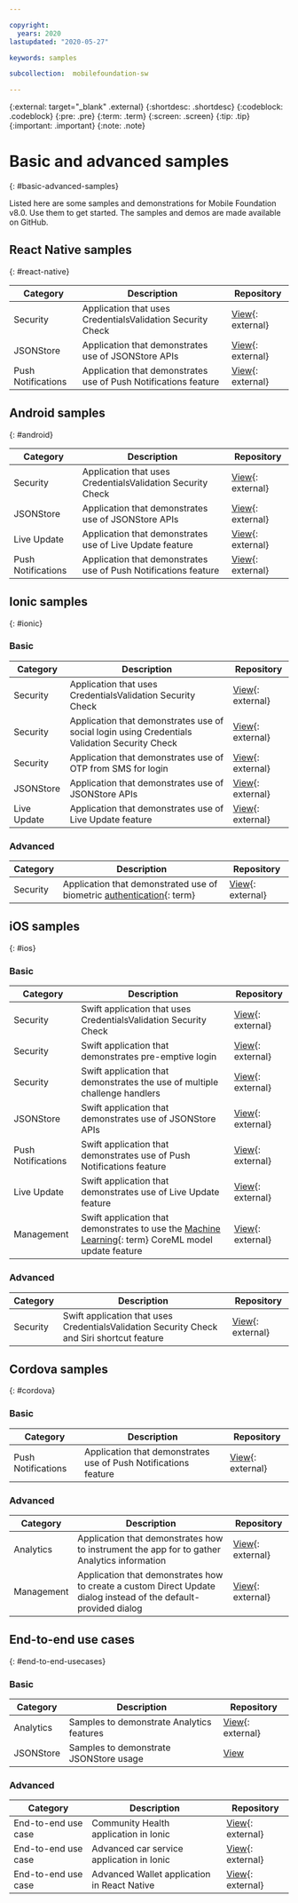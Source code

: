 ```yaml
---

copyright:
  years: 2020
lastupdated: "2020-05-27"

keywords: samples

subcollection:  mobilefoundation-sw

---
```


{:external: target="_blank" .external}
{:shortdesc: .shortdesc}
{:codeblock: .codeblock}
{:pre: .pre}
{:term: .term}
{:screen: .screen}
{:tip: .tip}
{:important: .important}
{:note: .note}


# Basic and advanced samples
{: #basic-advanced-samples}

Listed here are some samples and demonstrations for Mobile Foundation v8.0. Use them to get started. The samples and demos are made available on GitHub.

## React Native samples
{: #react-native}

| Category | Description | Repository |
|------|-------------|------|
| Security |  Application that uses CredentialsValidation Security Check | [View](https://github.com/MobileFirst-Platform-Developer-Center/PincodeReactNative){: external} |
| JSONStore |  Application that demonstrates use of JSONStore APIs | [View](https://github.com/MobileFirst-Platform-Developer-Center/JSONStoreReactNative){: external} |
| Push Notifications |  Application that demonstrates use of Push Notifications feature | [View](https://github.com/MobileFirst-Platform-Developer-Center/PushNotificationsReactNative){: external} |



## Android samples
{: #android}

| Category | Description | Repository |
|------|-------------|------|
| Security | Application that uses CredentialsValidation Security Check | [View](https://github.com/MobileFirst-Platform-Developer-Center/PinCodeAndroid){: external} |
| JSONStore |  Application that demonstrates use of JSONStore APIs | [View](https://github.com/MobileFirst-Platform-Developer-Center/JSONStoreAndroid){: external} |
| Live Update |  Application that demonstrates use of Live Update feature | [View](https://github.com/MobileFirst-Platform-Developer-Center/LiveUpdateAndroid){: external} |
| Push Notifications |  Application that demonstrates use of Push Notifications feature | [View](https://github.com/MobileFirst-Platform-Developer-Center/PushNotificationsAndroid){: external} |


## Ionic samples
{: #ionic}

### Basic

| Category | Description | Repository |
|------|-------------|------|
| Security |  Application that uses CredentialsValidation Security Check | [View](https://github.com/MobileFirst-Platform-Developer-Center/PincodeIonic){: external} |
| Security |  Application that demonstrates use of social login using Credentials Validation Security Check | [View](https://github.com/MobileFirst-Platform-Developer-Center/SocialLoginIonic){: external} |
| Security |  Application that demonstrates use of OTP from SMS for login | [View](https://github.com/MobileFirst-Platform-Developer-Center/SMSMobileOTP){: external} |
| JSONStore |  Application that demonstrates use of JSONStore APIs | [View](https://github.com/MobileFirst-Platform-Developer-Center/JSONStoreIonic){: external} |
| Live Update |  Application that demonstrates use of Live Update feature | [View](https://github.com/MobileFirst-Platform-Developer-Center/LiveupdateIonic){: external} |

### Advanced

| Category | Description | Repository |
|------|-------------|------|
| Security | Application that demonstrated use of biometric [authentication](#x2014567){: term} | [View](https://github.com/MobileFirst-Platform-Developer-Center/MFPBiometricIonic){: external} |

## iOS samples
{: #ios}

### Basic

| Category | Description | Repository |
|------|-------------|------|
| Security | Swift application that uses CredentialsValidation Security Check | [View](https://github.com/MobileFirst-Platform-Developer-Center/PinCodeSwift){: external} |
| Security | Swift application that demonstrates pre-emptive login | [View](https://github.com/MobileFirst-Platform-Developer-Center/PreemptiveLoginSwift){: external} |
| Security | Swift application that demonstrates the use of multiple challenge handlers | [View](https://github.com/MobileFirst-Platform-Developer-Center/StepUpSwift){: external} |
| JSONStore |  Swift application that demonstrates use of JSONStore APIs | [View](https://github.com/MobileFirst-Platform-Developer-Center/JSONStoreSwift){: external} |
| Push Notifications |  Swift application that demonstrates use of Push Notifications feature | [View](https://github.com/MobileFirst-Platform-Developer-Center/PushNotificationsSwift){: external} |
| Live Update |  Swift application that demonstrates use of Live Update feature | [View](https://github.com/MobileFirst-Platform-Developer-Center/LiveUpdateSwift){: external} |
| Management |  Swift application that demonstrates to use the [Machine Learning](#x8397498){: term} CoreML model update feature | [View](https://github.com/MobileFirst-Platform-Developer-Center/ModelUpdateSwift){: external} |

### Advanced

| Category | Description | Repository |
|------|-------------|------|
| Security | Swift application that uses CredentialsValidation Security Check and Siri shortcut feature | [View](https://github.com/MobileFirst-Platform-Developer-Center/PincodeSwiftSiriShorcut){: external} |

## Cordova samples
{: #cordova}

### Basic 

| Category | Description | Repository |
|------|-------------|------|
| Push Notifications |  Application that demonstrates use of Push Notifications feature | [View](https://github.com/MobileFirst-Platform-Developer-Center/PushNotificationsCordova){: external} |

### Advanced

| Category | Description | Repository |
|------|-------------|------|
| Analytics |  Application that demonstrates how to instrument the app for to gather Analytics information | [View](https://github.com/MobileFirst-Platform-Developer-Center/MobileFirstBankCordova){: external} |
| Management |  Application that demonstrates how to create a custom Direct Update dialog instead of the default-provided dialog | [View](https://github.com/MobileFirst-Platform-Developer-Center/CustomDirectUpdate/tree/release80){: external} |


## End-to-end use cases
{: #end-to-end-usecases}

### Basic

| Category | Description | Repository |
|----------|------|------|
| Analytics |  Samples to demonstrate Analytics features | [View](https://github.com/MobileFirst-Platform-Developer-Center/mfp-analytics-samples){: external} |
| JSONStore |  Samples to demonstrate JSONStore usage | [View](/docs/mobilefoundation-sw?topic=mobilefoundation-sw-code_samples) |


### Advanced

| Category | Description | Repository |
|----------|------|------|
| End-to-end use case |  Community Health application in Ionic | [View](https://github.com/MobileFirst-Platform-Developer-Center/CommunityHealthIonic){: external} |
| End-to-end use case |  Advanced car service application in Ionic | [View](https://github.com/MobileFirst-Platform-Developer-Center/AdvancedCarServiceIonic){: external} |
| End-to-end use case |  Advanced Wallet application in React Native | [View](https://github.com/MobileFirst-Platform-Developer-Center/AdvancedWalletReactNative){: external} |